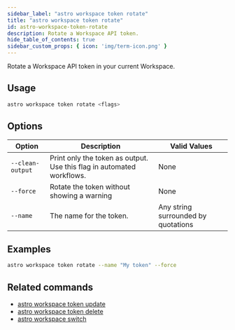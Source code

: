 ```yaml
---
sidebar_label: "astro workspace token rotate"
title: "astro workspace token rotate"
id: astro-workspace-token-rotate
description: Rotate a Workspace API token.
hide_table_of_contents: true
sidebar_custom_props: { icon: 'img/term-icon.png' } 
---
```


Rotate a Workspace API token in your current Workspace.

## Usage

```sh
astro workspace token rotate <flags>
```

## Options

| Option            | Description                                                                                                                             | Valid Values  |
| ----------------- | --------------------------------------------------------------------------------------------------------------------------------------- | ------------- |
| `--clean-output`   | Print only the token as output. Use this flag in automated workflows.                                                                                                      | None   |
| `--force` | Rotate the token without showing a warning |  None |
| `--name` | The name for the token. | Any string surrounded by quotations |

## Examples

```sh
astro workspace token rotate --name "My token" --force
```

## Related commands

- [astro workspace token update](cli/astro-workspace-token-update.md)
- [astro workspace token delete](cli/astro-workspace-token-delete.md)
- [astro workspace switch](cli/astro-workspace-switch.md)